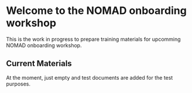 # Welcome to the **NOMAD onboarding workshop** 

This is the work in progress to prepare training materials for upcomming NOMAD onboarding workshop.

## Current Materials

At the moment, just empty and test documents are added for the test purposes.

